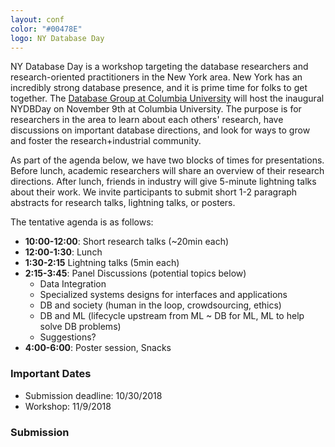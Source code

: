 ```yaml
---
layout: conf
color: "#00478E"
logo: NY Database Day
---
```



NY Database Day is a workshop targeting the database researchers and research-oriented practitioners in the New York area.  New York has an incredibly strong database presence, and it is prime time for folks to get together.   The [Database Group at Columbia University](https://cudbg.github.io) will host the inaugural NYDBDay on November 9th at Columbia University.  The purpose is for researchers in the area to learn about each others' research, have discussions on important database directions, and look for ways to grow and foster the research+industrial community.

As part of the agenda below, we have two blocks of times for presentations.  Before lunch, academic researchers will share an overview of their research directions. After lunch, friends in industry will give 5-minute lightning talks about their work.   We invite participants to submit short 1-2 paragraph abstracts for research talks, lightning talks, or posters.

The tentative agenda is as follows:

* **10:00-12:00**: Short research talks (~20min each)
* **12:00-1:30**: Lunch
* **1:30-2:15** Lightning talks (5min each)
* **2:15-3:45**: Panel Discussions (potential topics below)
  * Data Integration
  * Specialized systems designs for interfaces and applications
  * DB and society (human in the loop, crowdsourcing, ethics)
  * DB and ML (lifecycle upstream from ML ~ DB for ML, ML to help solve DB problems)
  * Suggestions?
* **4:00-6:00**: Poster session, Snacks


### Important Dates

* Submission deadline: 10/30/2018
* Workshop: 11/9/2018

### Submission


